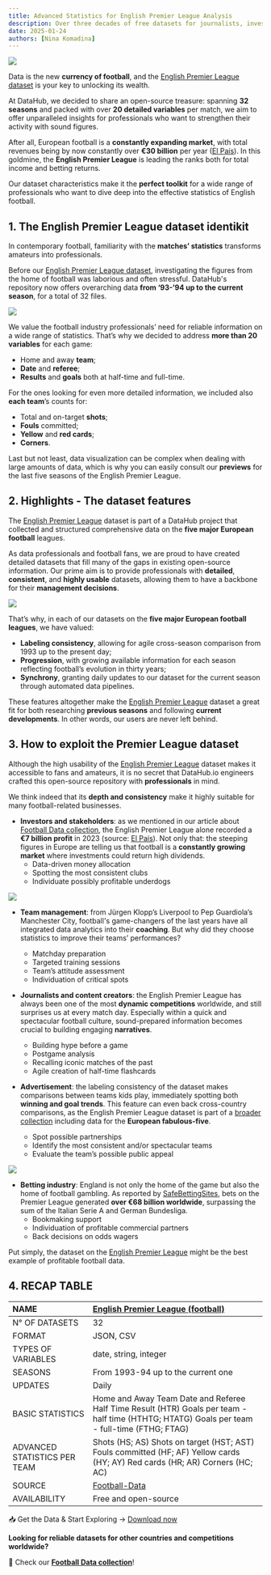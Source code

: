 ```yaml
---
title: Advanced Statistics for English Premier League Analysis
description: Over three decades of free datasets for journalists, investors, and managers in the football industry.
date: 2025-01-24
authors: [Nina Komadina]
---
```


![](/assets/v01-rooney-premier-league-football-champion-man-united.svg)

Data is the new **currency of football**, and the [English Premier League dataset](https://datahub.io/core/english-premier-league) is your key to unlocking its wealth.

At DataHub, we decided to share an open-source treasure: spanning **32 seasons** and packed with over **20 detailed variables** per match, we aim to offer unparalleled insights for professionals who want to strengthen their activity with sound figures.

After all, European football is a **constantly expanding market**, with total revenues being by now constantly over **€30 billion** per year ([El País](https://elpais.com/economia/2024-11-13/las-grandes-ligas-europeas-de-futbol-en-respiracion-asistida-crecen-los-ingresos-pero-no-compensan-la-deuda-cronificada.html)). In this goldmine, the **English Premier League** is leading the ranks both for total income and betting returns.

Our dataset characteristics make it the **perfect toolkit** for a wide range of professionals who want to dive deep into the effective statistics of English football.

## 1\. The English Premier League dataset identikit

In contemporary football, familiarity with the **matches’ statistics** transforms amateurs into professionals.

Before our [English Premier League dataset](https://datahub.io/core/english-premier-league), investigating the figures from the home of football was laborious and often stressful. DataHub's repository now offers overarching data **from ‘93-’94 up to the current season**, for a total of 32 files.

![](/assets/v02-drogba-de-jong-premier-league-football-match.svg)

We value the football industry professionals’ need for reliable information on a wide range of statistics. That’s why we decided to address **more than 20 variables** for each game:

* Home and away **team**;
* **Date** and **referee**;
* **Results** and **goals** both at half-time and full-time.

For the ones looking for even more detailed information, we included also **each team**’s counts for:

* Total and on-target **shots**;
* **Fouls** committed;
* **Yellow** and **red cards**;
* **Corners**.

Last but not least, data visualization can be complex when dealing with large amounts of data, which is why you can easily consult our **previews** for the last five seasons of the English Premier League.

## 2\. Highlights \- The dataset features

The [English Premier League](https://datahub.io/core/english-premier-league) dataset is part of a DataHub project that collected and structured comprehensive data on the **five major European football** leagues.

As data professionals and football fans, we are proud to have created detailed datasets that fill many of the gaps in existing open-source information. Our prime aim is to provide professionals with **detailed**, **consistent**, and **highly usable** datasets, allowing them to have a backbone for their **management decisions**.

![](/assets/v03-emirates-saudi-investors-football-match-stadium-premier-league.svg)

That’s why, in each of our datasets on the **five major European football leagues**, we have valued:

* **Labeling consistency**, allowing for agile cross-season comparison from 1993 up to the present day;
* **Progression**, with growing available information for each season reflecting football’s evolution in thirty years;
* **Synchrony**, granting daily updates to our dataset for the current season through automated data pipelines.

These features altogether make the [English Premier League](https://datahub.io/core/english-premier-league) dataset a great fit for both researching **previous seasons** and following **current developments**. In other words, our users are never left behind.

## 3\. How to exploit the Premier League dataset

Although the high usability of the [English Premier League](https://datahub.io/core/english-premier-league) dataset makes it accessible to fans and amateurs, it is no secret that DataHub.io engineers crafted this open-source repository with **professionals** in mind.

We think indeed that its **depth and consistency** make it highly suitable for many football-related businesses.

* **Investors and stakeholders**: as we mentioned in our article about [Football Data collection](https://datahub.io/blog/football-data-unleashed-your-next-level-toolkit), the English Premier League alone recorded a **€7 billion profit** in 2023 (source: [El País](https://elpais.com/economia/2024-11-13/las-grandes-ligas-europeas-de-futbol-en-respiracion-asistida-crecen-los-ingresos-pero-no-compensan-la-deuda-cronificada.html)). Not only that: the steeping figures in Europe are telling us that football is a **constantly growing market** where investments could return high dividends.
  * Data-driven money allocation
  * Spotting the most consistent clubs
  * Individuate possibly profitable underdogs

![](/assets/v04-pep-guardiola-man-city-football-tactics.svg)

* **Team management**: from Jürgen Klopp’s Liverpool to Pep Guardiola’s Manchester City, football's game-changers of the last years have all integrated data analytics into their **coaching**. But why did they choose statistics to improve their teams’ performances?
  * Matchday preparation
  * Targeted training sessions
  * Team’s attitude assessment
  * Individuation of critical spots


* **Journalists and content creators**: the English Premier League has always been one of the most **dynamic competitions** worldwide, and still surprises us at every match day. Especially within a quick and spectacular football culture, sound-prepared information becomes crucial to building engaging **narratives**.
  * Building hype before a game
  * Postgame analysis
  * Recalling iconic matches of the past
  * Agile creation of half-time flashcards

* **Advertisement**: the labeling consistency of the dataset makes comparisons between teams kids play, immediately spotting both **winning and goal trends**. This feature can even back cross-country comparisons, as the English Premier League dataset is part of a [broader collection](https://datahub.io/blog/football-data-unleashed-your-next-level-toolkit) including data for the **European fabulous-five**.
  * Spot possible partnerships
  * Identify the most consistent and/or spectacular teams
  * Evaluate the team’s possible public appeal

![](/assets/v05-big-ben-uk-football-bet-gambling.svg)

* **Betting industry**: England is not only the home of the game but also the home of football gambling. As reported by [SafeBettingSites](https://www.safebettingsites.com/2021/09/28/premier-league-generated-over-68b-on-wagers-more-than-serie-a-and-bundesliga-combined/), bets on the Premier League generated **over €68 billion worldwide**, surpassing the sum of the Italian Serie A and German Bundesliga.
  * Bookmaking support
  * Individuation of profitable commercial partners
  * Back decisions on odds wagers

Put simply, the dataset on the [English Premier League](https://datahub.io/core/english-premier-league) might be the best example of profitable football data.

## 4\. RECAP TABLE

| NAME | [English Premier League (football)](https://datahub.io/core/english-premier-league) |
| :---- | :---- |
| N° OF DATASETS | 32 |
| FORMAT | JSON, CSV |
| TYPES OF VARIABLES | date, string, integer |
| SEASONS | From 1993-94 up to the current one |
| UPDATES | Daily |
| BASIC STATISTICS | Home and Away Team Date and Referee Half Time Result (HTR) Goals per team \- half time (HTHTG; HTATG) Goals per team \- full-time (FTHG; FTAG)  |
| ADVANCED STATISTICS PER TEAM  | Shots (HS; AS) Shots on target (HST; AST) Fouls committed (HF; AF) Yellow cards (HY; AY) Red cards (HR; AR) Corners (HC; AC) |
| SOURCE | [Football-Data](http://www.football-data.co.uk/) |
| AVAILABILITY | Free and open-source |

📥 Get the Data & Start Exploring → [Download now](https://datahub.io/core/english-premier-league)

**Looking for reliable datasets for other countries and competitions worldwide?**

🔎 Check our [**Football Data collection**](https://datahub.io/blog/football-data-our-open-source-collection-of-worldwide-statistics)\!
